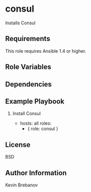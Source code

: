 consul
=======

Installs Consul

Requirements
------------

This role requires Ansible 1.4 or higher.

Role Variables
--------------

Dependencies
------------

Example Playbook
----------------

1) Install Consul

    - hosts: all
      roles:
         - { role: consul }

License
-------

BSD

Author Information
------------------

Kevin Brebanov
